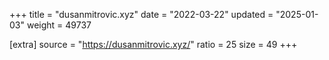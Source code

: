 +++
title = "dusanmitrovic.xyz"
date = "2022-03-22"
updated = "2025-01-03"
weight = 49737

[extra]
source = "https://dusanmitrovic.xyz/"
ratio = 25
size = 49
+++
